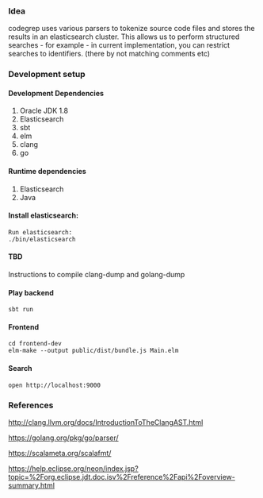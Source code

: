 ### Idea
codegrep uses various parsers to tokenize source code files and stores the results in an elasticsearch cluster. This allows us to perform structured searches - for example - in current implementation, you can restrict searches to identifiers. (there by not matching comments etc)

### Development setup

#### Development Dependencies
1. Oracle JDK 1.8
2. Elasticsearch
3. sbt
4. elm
5. clang
6. go

#### Runtime dependencies
1. Elasticsearch
2. Java


#### Install elasticsearch: 
```
Run elasticsearch:
./bin/elasticsearch
```

#### TBD
Instructions to compile clang-dump and golang-dump

#### Play backend
```
sbt run
```
#### Frontend
```
cd frontend-dev
elm-make --output public/dist/bundle.js Main.elm
```

#### Search 
```
open http://localhost:9000
```

### References

http://clang.llvm.org/docs/IntroductionToTheClangAST.html

https://golang.org/pkg/go/parser/

https://scalameta.org/scalafmt/

https://help.eclipse.org/neon/index.jsp?topic=%2Forg.eclipse.jdt.doc.isv%2Freference%2Fapi%2Foverview-summary.html
